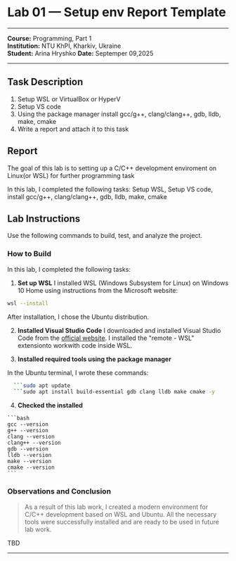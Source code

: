 # Lab 01 — Setup env Report Template
 
---
**Course:** Programming, Part 1  
**Institution:** NTU KhPI, Kharkiv, Ukraine  
**Student:**   Arina Hryshko
**Date:** Septemper 09,2025  
 
---
 
## Task Description
 
1. Setup WSL or VirtualBox or HyperV
2. Setup VS code
3. Using the package manager install gcc/g++, clang/clang++, gdb, lldb, make, cmake
4. Write a report and attach it to this task
 
 ## Report
 The goal of this lab is to setting up a C/C++ development enviroment on Linux(or WSL) for further programming task
 
In this lab, I completed the following tasks: Setup WSL, Setup VS code, install gcc/g++, clang/clang++, gdb, lldb, make, cmake

## Lab Instructions

Use the following commands to build, test, and analyze the project.
 
### How to Build
 In this lab, I completed the following tasks:
 1. **Set up WSL**
   I installed WSL (Windows Subsystem for Linux) on Windows 10 Home using instructions from the Microsoft website:

```bash
wsl --install

```
 After installation, I chose the Ubuntu distribution.

 2. **Installed Visual Studio Code**
   I downloaded and installed Visual Studio Code from the [official website](https://code.visualstudio.com/download).
   I installed the "remote - WSL" extensionto workwith code inside WSL.

   3. **Installed required tools using the package manager**

   In the Ubuntu terminal, I wrote these commands:

 ```bash
   ```sudo apt update
   ```sudo apt install build-essential gdb clang lldb make cmake -y
   ```

   4. **Checked the installed**

    ```bash
    gcc --version
    g++ --version
    clang --version
    clang++ --version
    gdb --version
    lldb --version
    make --version
    cmake --version
    ```


### Observations and Conclusion
 
>As a result of this lab work, I created a modern environment for C/C++ development based on WSL and Ubuntu. All the necessary tools were successfully installed and are ready to be used in future lab work.
 
 
TBD
 
---

